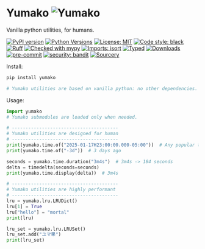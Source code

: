 # Yumako ![Yumako](doc/yumako.png) 

Vanilla python utilities, for humans.

[![PyPI version](https://badge.fury.io/py/yumako.svg)](https://badge.fury.io/py/yumako)
[![Python Versions](https://img.shields.io/pypi/pyversions/yumako.svg)](https://pypi.org/project/yumako/)
[![License: MIT](https://img.shields.io/badge/License-MIT-yellow.svg)](https://opensource.org/licenses/MIT)
[![Code style: black](https://img.shields.io/badge/code%20style-black-000000.svg)](https://github.com/psf/black)
[![Ruff](https://img.shields.io/endpoint?url=https://raw.githubusercontent.com/astral-sh/ruff/main/assets/badge/v2.json)](https://github.com/astral-sh/ruff)
[![Checked with mypy](https://www.mypy-lang.org/static/mypy_badge.svg)](https://mypy-lang.org/)
[![Imports: isort](https://img.shields.io/badge/%20imports-isort-%231674b1?style=flat&labelColor=ef8336)](https://pycqa.github.io/isort/)
[![Typed](https://img.shields.io/badge/Typed-Yes-blue.svg)](https://github.com/yumako/yumako)
[![Downloads](https://static.pepy.tech/badge/yumako)](https://pepy.tech/project/yumako)
[![pre-commit](https://img.shields.io/badge/pre--commit-enabled-brightgreen?logo=pre-commit)](https://github.com/pre-commit/pre-commit)
[![security: bandit](https://img.shields.io/badge/security-bandit-yellow.svg)](https://github.com/PyCQA/bandit)
[![Sourcery](https://img.shields.io/badge/Sourcery-enabled-brightgreen)](https://sourcery.ai)





Install:
```bash
pip install yumako

# Yumako utilities are based on vanilla python: no other dependencies.
```

Usage:
```python
import yumako
# Yumako submodules are loaded only when needed.

# ---------------------------------------
# Yumako utilities are designed for human
# ---------------------------------------
print(yumako.time.of("2025-01-17H23:00:00.000-05:00"))  # Any popular timeformat
print(yumako.time.of("-3d"))  # 3 days ago

seconds = yumako.time.duration("3m4s")  # 3m4s -> 184 seconds
delta = timedelta(seconds=seconds)
print(yumako.time.display(delta))  # 3m4s

# ---------------------------------------
# Yumako utilities are highly performant
# ---------------------------------------
lru = yumako.lru.LRUDict()
lru[1] = True
lru["hello"] = "mortal"
print(lru)

lru_set = yumako.lru.LRUSet()
lru_set.add("ユマ果")
print(lru_set)
```
